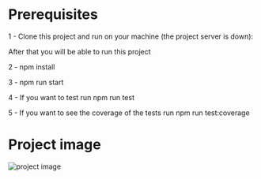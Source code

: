 # Prerequisites

1 - Clone this project and run on your machine (the project server is down):

[](https://github.com/lucasbento/graphql-pokemon.git)

After that you will be able to run this project

2 - npm install

3 - npm run start

4 - If you want to test run npm run test

5 - If you want to see the coverage of the tests run npm run test:coverage


# Project image

![project image](https://gitlab.com/felipebit/pokemon/-/blob/main/src/assets/pokedex.jpg)



